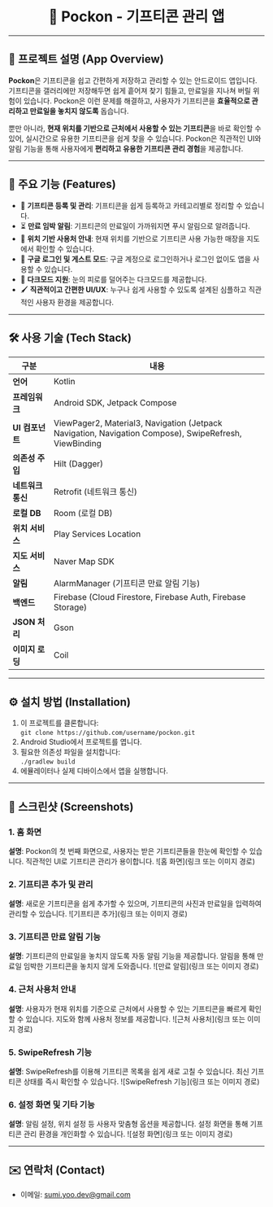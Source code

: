 <h1 align="center">🎁 Pockon - 기프티콘 관리 앱</h1>

---

## 📱 프로젝트 설명 (App Overview)
**Pockon**은 기프티콘을 쉽고 간편하게 저장하고 관리할 수 있는 안드로이드 앱입니다. 기프티콘을 갤러리에만 저장해두면 쉽게 흩어져 찾기 힘들고, 만료일을 지나쳐 버릴 위험이 있습니다. Pockon은 이런 문제를 해결하고, 사용자가 기프티콘을 **효율적으로 관리하고 만료일을 놓치지 않도록** 돕습니다.

뿐만 아니라, **현재 위치를 기반으로 근처에서 사용할 수 있는 기프티콘**을 바로 확인할 수 있어, 실시간으로 유용한 기프티콘을 쉽게 찾을 수 있습니다. Pockon은 직관적인 UI와 알림 기능을 통해 사용자에게 **편리하고 유용한 기프티콘 관리 경험**을 제공합니다.


---

## 🚀 주요 기능 (Features)
- 🎫 **기프티콘 등록 및 관리**: 기프티콘을 쉽게 등록하고 카테고리별로 정리할 수 있습니다.
- ⏳ **만료 임박 알림**: 기프티콘의 만료일이 가까워지면 푸시 알림으로 알려줍니다.
- 📍 **위치 기반 사용처 안내**: 현재 위치를 기반으로 기프티콘 사용 가능한 매장을 지도에서 확인할 수 있습니다.
- 🔐 **구글 로그인 및 게스트 모드**: 구글 계정으로 로그인하거나 로그인 없이도 앱을 사용할 수 있습니다.
- 🌙 **다크모드 지원**: 눈의 피로를 덜어주는 다크모드를 제공합니다.
- 🖌️ **직관적이고 간편한 UI/UX**: 누구나 쉽게 사용할 수 있도록 설계된 심플하고 직관적인 사용자 환경을 제공합니다.

---

## 🛠 사용 기술 (Tech Stack)
| 구분             | 내용                                                                 |
|-----------------|----------------------------------------------------------------------|
| **언어**         | Kotlin                                                              |
| **프레임워크**    | Android SDK, Jetpack Compose                                         |
| **UI 컴포넌트**   | ViewPager2, Material3, Navigation (Jetpack Navigation, Navigation Compose), SwipeRefresh, ViewBinding |
| **의존성 주입**   | Hilt (Dagger)                                                        |
| **네트워크 통신** | Retrofit (네트워크 통신)                                              |
| **로컬 DB**      | Room (로컬 DB)                                                       |
| **위치 서비스**   | Play Services Location                                               |
| **지도 서비스**   | Naver Map SDK                                                        |
| **알림**         | AlarmManager (기프티콘 만료 알림 기능)                               |
| **백엔드**       | Firebase (Cloud Firestore, Firebase Auth, Firebase Storage)           |
| **JSON 처리**    | Gson                                                  |
| **이미지 로딩**  | Coil                                                  |

---

## ⚙️ 설치 방법 (Installation)
1. 이 프로젝트를 클론합니다:<br>
   `git clone https://github.com/username/pockon.git`
2. Android Studio에서 프로젝트를 엽니다.
3. 필요한 의존성 파일을 설치합니다:<br>
   `./gradlew build`
4. 에뮬레이터나 실제 디바이스에서 앱을 실행합니다.

---

## 📸 스크린샷 (Screenshots)
### 1. 홈 화면
**설명**: Pockon의 첫 번째 화면으로, 사용자는 받은 기프티콘들을 한눈에 확인할 수 있습니다. 직관적인 UI로 기프티콘 관리가 용이합니다.
![홈 화면](링크 또는 이미지 경로)

### 2. 기프티콘 추가 및 관리
**설명**: 새로운 기프티콘을 쉽게 추가할 수 있으며, 기프티콘의 사진과 만료일을 입력하여 관리할 수 있습니다.
![기프티콘 추가](링크 또는 이미지 경로)

### 3. 기프티콘 만료 알림 기능
**설명**: 기프티콘의 만료일을 놓치지 않도록 자동 알림 기능을 제공합니다. 알림을 통해 만료일 임박한 기프티콘을 놓치지 않게 도와줍니다.
![만료 알림](링크 또는 이미지 경로)

### 4. 근처 사용처 안내
**설명**: 사용자가 현재 위치를 기준으로 근처에서 사용할 수 있는 기프티콘을 빠르게 확인할 수 있습니다. 지도와 함께 사용처 정보를 제공합니다.
![근처 사용처](링크 또는 이미지 경로)

### 5. SwipeRefresh 기능
**설명**: SwipeRefresh를 이용해 기프티콘 목록을 쉽게 새로 고칠 수 있습니다. 최신 기프티콘 상태를 즉시 확인할 수 있습니다.
![SwipeRefresh 기능](링크 또는 이미지 경로)

### 6. 설정 화면 및 기타 기능
**설명**: 알림 설정, 위치 설정 등 사용자 맞춤형 옵션을 제공합니다. 설정 화면을 통해 기프티콘 관리 환경을 개인화할 수 있습니다.
![설정 화면](링크 또는 이미지 경로)


---

## ✉️ 연락처 (Contact)
- 이메일: sumi.yoo.dev@gmail.com
